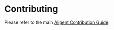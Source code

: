 # Contributing

Please refer to the main [Aligent Contribution Guide](https://github.com/aligent/code-of-conduct/blob/main/CONTRIBUTING.md).